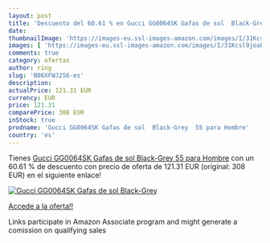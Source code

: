 ```yaml
---
layout: post
title: 'Descuento del 60.61 % en Gucci GG0064SK Gafas de sol  Black-Grey '
date: 
thumbnailImage: 'https://images-eu.ssl-images-amazon.com/images/I/31Kcsl9joaL._SL200_.jpg'
images: [ 'https://images-eu.ssl-images-amazon.com/images/I/31Kcsl9joaL._SL200_.jpg' ]
comments: true
category: ofertas
author: ring
slug: 'B06XFWJ2S6-es'
description:
actualPrice: 121.31 EUR
currency: EUR
price: 121.31
comparePrice: 308 EUR
inStock: true
prodname: 'Gucci GG0064SK Gafas de sol  Black-Grey  55 para Hombre'
country: 'es'
---
```


Tienes [Gucci GG0064SK Gafas de sol  Black-Grey  55 para Hombre](https://www.amazon.es/dp/B06XFWJ2S6/?tag=tolees-21) con un 60.61 % de descuento con precio de oferta de 121.31 EUR (original: 308 EUR) en el siguiente enlace!

[![Gucci GG0064SK Gafas de sol  Black-Grey ](https://images-eu.ssl-images-amazon.com/images/I/31Kcsl9joaL._SL200_.jpg)](https://www.amazon.es/dp/B06XFWJ2S6/?tag=tolees-21)

[Accede a la oferta!!](https://www.amazon.es/dp/B06XFWJ2S6/?tag=tolees-21)

Links participate in Amazon Associate program and might generate a comission on qualifying sales


